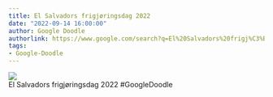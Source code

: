 ```yaml
---
title: El Salvadors frigjøringsdag 2022
date: "2022-09-14 16:00:00"
author: Google Doodle
authorlink: https://www.google.com/search?q=El%20Salvadors%20frigj%C3%B8ringsdag%202022
tags:
- Google-Doodle
---
```

<img src="https://www.google.com/logos/doodles/2022/el-salvador-independence-day-2022-6753651837109642-law.gif" referrerpolicy="no-referrer"><br>El Salvadors frigjøringsdag 2022 #GoogleDoodle